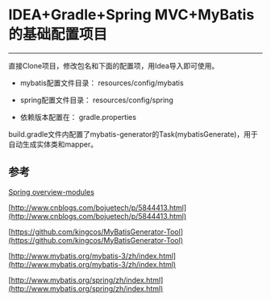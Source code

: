# IDEA+Gradle+Spring MVC+MyBatis的基础配置项目
----
直接Clone项目，修改包名和下面的配置项，用Idea导入即可使用。

* mybatis配置文件目录：
resources/config/mybatis

* spring配置文件目录：
resources/config/spring

* 依赖版本配置在：
gradle.properties

build.gradle文件内配置了mybatis-generator的Task(mybatisGenerate)，用于自动生成实体类和mapper。

参考
----
[Spring overview-modules](http://docs.spring.io/spring-framework/docs/current/spring-framework-reference/html/overview.html#overview-modules)

[http://www.cnblogs.com/bojuetech/p/5844413.html](http://www.cnblogs.com/bojuetech/p/5844413.html)

[https://github.com/kingcos/MyBatisGenerator-Tool](https://github.com/kingcos/MyBatisGenerator-Tool)

[http://www.mybatis.org/mybatis-3/zh/index.html](http://www.mybatis.org/mybatis-3/zh/index.html)

[http://www.mybatis.org/spring/zh/index.html](http://www.mybatis.org/spring/zh/index.html)

